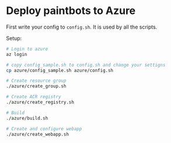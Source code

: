 # Deploy paintbots to Azure

First write your config to `config.sh`. It is used by all the scripts.

Setup:
```bash
# Login to azure
az login

# copy config_sample.sh to config.sh and change your settigns
cp azure/config_sample.sh azure/config.sh

# Create resource group
./azure/create_group.sh

# Create ACR registry
./azure/create_registry.sh

# Build
./azure/build.sh

# Create and configure webapp
./azure/create_webapp.sh

```
